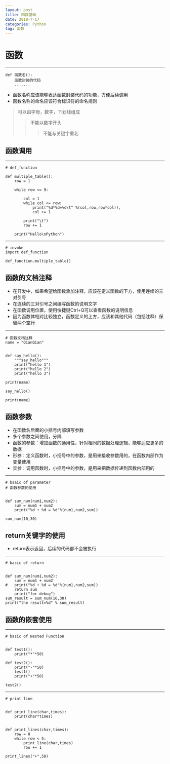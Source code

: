 ```yaml
---
layout: post
title: 函数基础
date: 2018-7-17
categories: Python
tag: 函数
---
```

# 函数
----------------------------
    def 函数名():
        函数封装的代码
        .......
* 函数名称应该能够表达函数封装代码的功能，方便后续调用
* 函数名称的命名应该符合标识符的命名规则
> 可以由字母，数字，下划线组成
>> 不能以数字开头
>>> 不能与关键字重名

## 函数调用
--------------------------
    # def_function

    def multiple_table():
        row = 1

        while row <= 9:

            col = 1
            while col <= row:
                print("%d*%d=%d\t" %(col,row,row*col)),
                col += 1

            print("\t")
            row += 1

        print("Hello\nPython")
-----------------------------------
    # invoke
    import def_function

    def_function.multiple_table()

## 函数的文档注释
* 在开发中，如果希望给函数添加注释，应该在定义函数的下方，使用连续的三对引号
* 在连续的三对引号之间编写函数的说明文字
* 在函数调用位置，使用快捷键Ctrl+Q可以查看函数的说明信息
* 因为函数体相对比较独立，函数定义的上方，应该和其他代码（包括注释）保留两个空行

--------------------------
    # 函数文档注释
    name = "QianQian"


    def say_hello():
    	"""say_hello"""
    	print("hello 1")
    	print("hello 2")
    	print("hello 3")

    print(name)

    say_hello()

    print(name)

## 函数参数
* 在函数名后面的小括号内部填写参数
* 多个参数之间使用，分隔
* 函数的参数：增加函数的通用性，针对相同的数据处理逻辑，能够适应更多的数据
* 形参：定义函数时，小括号中的参数，是用来接收参数用的，在函数内部作为变量使用
* 实参：调用函数时，小括号中的参数，是用来把数据传递到函数内部用的
--------------------
    # bsaic of parameter
    # 函数参数的使用


    def sum_num(num1,num2):
        sum = num1 + num2
        print("%d + %d = %d"%(num1,num2,sum))

    sum_num(10,30)

## return关键字的使用
* return表示返回，后续的代码都不会被执行
---------------------------
    # basic of return


    def sum_num(num1,num2):
        sum = num1 + num2
    #   print("%d + %d = %d"%(num1,num2,sum))
        return sum
        print("for debug")
    sum_result = sum_num(10,30)
    print("the result=%d" % sum_result)

## 函数的嵌套使用
-----------------------
    # basic of Nested Function


    def test1():
        print("*"*50)

    def test2():
        print("-"*50)
        test1()
        print("+"*50)

    test2()

-----------------------------
    # print line


    def print_line(char,times):
        print(char*times)


    def print_lines(char,times):
        row = 0
        while row < 5:
            print_line(char,times)
            row += 1

    print_lines("+",50)
